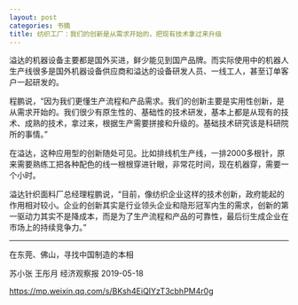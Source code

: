 ```yaml
---
layout: post
categories: 书摘
title: 纺织工厂：我们的创新是从需求开始的，把现有技术拿过来升级
---
```


溢达的机器设备主要都是国外买进，鲜少能见到国产品牌。而实际使用中的机器人生产线很多是国外机器设备供应商和溢达的设备研发人员、一线工人，甚至订单客户一起研发的。

程鹏说，“因为我们更懂生产流程和产品需求。我们的创新主要是实用性创新，是从需求开始的。我们很少有原生性的、基础性的技术研发，基本上都是从现有的技术、成熟的技术，拿过来，根据生产需要拼接和升级的。基础技术研究该是科研院所的事情。”

在溢达，这种应用型的创新随处可见。比如排线机生产线，一排2000多根针，原来需要熟练工把各种配色的线一根根穿进针眼，非常花时间，现在机器穿，需要一个小时。

溢达针织面料厂总经理程鹏说，“目前，像纺织企业这样的技术创新，政府能起的作用相对较小。企业的创新其实是行业领头企业和隐形冠军内生的需求，创新的第一驱动力其实不是降成本，而是为了生产流程和产品的可靠性，最后衍生成企业在市场上的持续竞争力。”

---

在东莞、佛山，寻找中国制造的本相

苏小张 王彤月  经济观察报  2019-05-18

https://mp.weixin.qq.com/s/BKsh4EiQIYzT3cbhPM4r0g